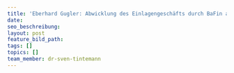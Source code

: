 ```yaml
---
title: 'Eberhard Gugler: Abwicklung des Einlagengeschäfts durch BaFin angeordnet'
date:
seo_beschreibung:
layout: post
feature_bild_path:
tags: []
topics: []
team_member: dr-sven-tintemann
---
```

